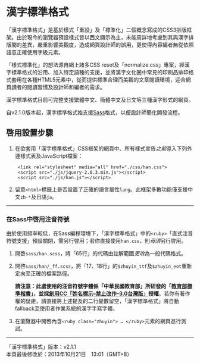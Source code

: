 漢字標準格式
===


「漢字標準格式」是基於樣式「重設」及「標準化」二個概念寫成的CSS3排版框架。由於現今的瀏覽器預設樣式皆以西文顯示為主，未能周詳地考慮到其與漢字排版間的差異，嚴重影響美觀度，造成網頁設計師的誤用，更使得內容編者無從依照語意正確使用字級元素。

「樣式標準化」的想法源自網上諸多CSS reset及「normalize.css」專案，經漢字標準格式的沿用、加入特定語種的支援，並將漢字文化圈中常見的印刷品排印格式套用在各種HTML5元素中，從而提供標準合理而美觀的文章閱讀環境，迎合網頁讀者的閱讀習慣及設計師和編者的需求。

漢字標準格式目前可完整支援繁體中文、簡體中文及日文等三種漢字形式的網頁。

自v2.1.0版本起，漢字標準格式始支援[Sass]格式，以便設計師簡化開發流程。

[Sass]: http://sass-lang.com



啓用設置步驟
---

1. 在欲套用「漢字標準格式」CSS框架的網頁中、所有樣式宣告<wbr>*之前*<wbr>導入下列外連樣式表及JavaScript檔案：

        <link rel="stylesheet" media="all" href="./css/han.css">
        <script src="./js/jquery-2.0.3.min.js"></script>
        <script src="./js/han.js"></script>

2. 留意`<html>`標籤上是否設置了正確的語言屬性`lang`。此框架多數功能僅支援中文`zh-*`及日語`ja`。


* * *

### 在Sass中啓用注音符號

由於使用頻率較低，在Sass編程環境下，「漢字標準格式」中的`<ruby>`「直式注音符號支援」預設關閉，需另行啓用；若你直接使用`han.css`，則*毋須*另行啓用。

1. 開啓`sass/han.scss`，將「65行」的代碼由註解範圍*更改*為一般代碼格式。

2.  開啓`sass/han/_ff.scss`，將「17、18行」的`$zhuyin_ttf`及`$zhuyin_eot`重新定向至正確的檔案路徑。

    **請注意：**此處使用的注音符號字體係「中華民國教育部」所研發的「[教育部標準楷書][kai]」，並**採[創用CC「姓名標示–禁止改作–3.0台灣版」][cc]授權**。若你有著作權的疑慮，請直接將上述提及的二行變數留空，「漢字標準格式」將自動fallback至使用者作業系統的漢字手寫字體。

3. 在瀏覽器中開啓內含`<ruby class="zhuyin"> … </ruby>`元素的網頁進行測試。

[kai]: http://www.edu.tw/treasure/filedown.aspx?Node=1123&Index=2&WID=c5ad5187-55ef-4811-8219-e946fe04f725
[cc]: http://creativecommons.org/licenses/by-nd/3.0/tw/


* * *

「漢字標準格式」版本：v2.1.1  
本頁最後修改於：2013年10月21日　13:01（GMT+8）





